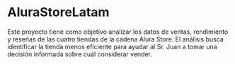# AluraStoreLatam
Este proyecto tiene como objetivo analizar los datos de ventas, rendimiento y reseñas de las cuatro tiendas de la cadena Alura Store. El análisis busca identificar la tienda menos eficiente para ayudar al Sr. Juan a tomar una decisión informada sobre cuál considerar vender.
